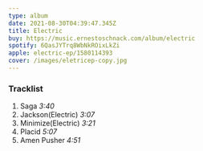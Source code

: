 ```yaml
---
type: album
date: 2021-08-30T04:39:47.345Z
title: Electric
buy: https://music.ernestoschnack.com/album/electric
spotify: 6QasJYTrq8WbNkROixLkZi
apple: electric-ep/1580114393
cover: /images/eletricep-copy.jpg
---
```


### Tracklist

1. Saga _3:40_
2. Jackson(Electric) _3:07_
3. Minimize(Electric) _3:21_
4. Placid _5:07_
5. Amen Pusher _4:51_
